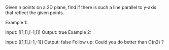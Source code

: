 Given n points on a 2D plane, find if there is such a line parallel to y-axis that reflect the given points.

Example 1:

Input: [[1,1],[-1,1]]
Output: true
Example 2:

Input: [[1,1],[-1,-1]]
Output: false
Follow up:
Could you do better than O(n2) ?